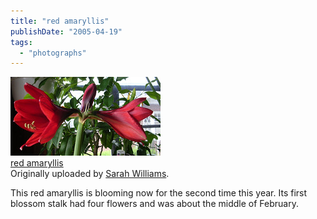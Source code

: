 ```yaml
---
title: "red amaryllis"
publishDate: "2005-04-19"
tags: 
  - "photographs"
---
```


[![](images/9996206_7b6ae17ddb_m.jpg)](http://www.flickr.com/photos/54325514@N00/9996206/ "photo sharing")  
[red amaryllis](http://www.flickr.com/photos/54325514@N00/9996206/)  
Originally uploaded by [Sarah Williams](http://www.flickr.com/people/54325514@N00/).

This red amaryllis is blooming now for the second time this year. Its first blossom stalk had four flowers and was about the middle of February.
